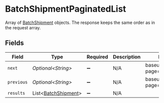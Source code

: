 # BatchShipmentPaginatedList

Array of <a href="#section/Batch-Shipment">BatchShipment</a> objects. 
The response keeps the same order as in the request array.


## Fields

| Field                                                            | Type                                                             | Required                                                         | Description                                                      | Example                                                          |
| ---------------------------------------------------------------- | ---------------------------------------------------------------- | ---------------------------------------------------------------- | ---------------------------------------------------------------- | ---------------------------------------------------------------- |
| `next`                                                           | *Optional\<String>*                                              | :heavy_minus_sign:                                               | N/A                                                              | baseurl?page=3&results=10                                        |
| `previous`                                                       | *Optional\<String>*                                              | :heavy_minus_sign:                                               | N/A                                                              | baseurl?page=1&results=10                                        |
| `results`                                                        | List\<[BatchShipment](../../models/components/BatchShipment.md)> | :heavy_minus_sign:                                               | N/A                                                              |                                                                  |